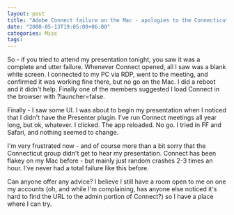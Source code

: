 ```yaml
---
layout: post
title: "Adobe Connect failure on the Mac - apologies to the Connecticut UG"
date: "2008-05-13T19:05:00+06:00"
categories: Misc 
tags: 
---
```


So - if you tried to attend my presentation tonight, you saw it was a complete and utter failure. Whenever Connect opened, all I saw was a blank white screen. I connected to my PC via RDP, went to the meeting, and confirmed it was working fine there, but no go on the Mac. I did a reboot and it didn't help. Finally one of the members suggested I load Connect in the browser with ?launcher=false.

Finally - I saw some UI. I was about to begin my presentation when I noticed that I didn't have the Presenter plugin. I've run Connect meetings all year long, but ok, whatever. I clicked. The app reloaded. No go. I tried in FF and Safari, and nothing seemed to change.

I'm very frustrated now - and of course more than a bit sorry that the Connecticut group didn't get to hear my presentation. Connect has been flakey on my Mac before - but mainly just random crashes 2-3 times an hour. I've never had a total failure like this before.

Can anyone offer any advice? I believe I still have a room open to me on one my accounts (oh, and while I'm complaining, has anyone else noticed it's hard to find the URL to the admin portion of Connect?) so I have a place where I can try.